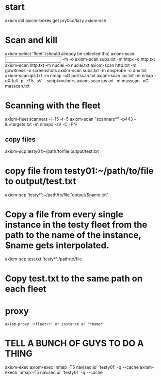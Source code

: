 # start
axiom init
axiom-boxes get pry0cc/lazy
axiom-ssh <droplet>
# Scan and kill
axiom-select 'fleet' (should already be selected tho)
axiom-scan <input> -m <module> -o <text outfile> <any other args>
axiom-scan subs.txt -m httpx -o http.txt
axiom-scan http.txt -m nuclei -o nuclei.txt
axiom-scan http.txt -m gowitness -o screenshots 
axiom-scan subs.txt -m dnsprobe -o dns.txt 
axiom-scan ips.txt -m nmap -oG portscan.txt
axiom-scan ips.txt -m nmap -oX full -p- -T5 -sV --script=vulners 
axiom-scan ips.txt -m masscan -oG masscan.txt


# Scanning with the fleet
axiom-fleet scanners -i=15 -t=5
 axiom-scan "scanners*" -p443 -iL=targets.txt -m nmapx -sV -C -PN
## copy files 
axiom-scp testy01:~/path/to/file output/test.txt 
# copy file from testy01:~/path/to/file to output/test.txt
axiom-scp 'testy*':~/path/to/file 'output/$name.txt' 
# Copy a file from every single instance in the testy fleet from the path to the name of the instance, $name gets interpolated. 
axiom-scp test.txt 'testy*':/path/to/file 
#  Copy test.txt to the same path on each fleet

# proxy
```
axiom-proxy '<fleet>*' or instance or '*name*'
```
# TELL A BUNCH OF GUYS TO DO A THING
axiom-exec <cmd> <instance>
axiom-exec 'nmap -T5 navisec.io' 'testy01' -q --cache 
axiom-execb 'nmap -T5 navisec.io' 'testy01' -q --cache
